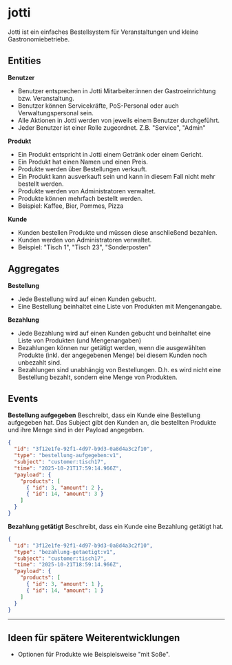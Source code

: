 # jotti

Jotti ist ein einfaches Bestellsystem für Veranstaltungen und kleine Gastronomiebetriebe.

## Entities

**Benutzer**

- Benutzer entsprechen in Jotti Mitarbeiter:innen der Gastroeinrichtung bzw. Veranstaltung.
- Benutzer können Servicekräfte, PoS-Personal oder auch Verwaltungspersonal sein.
- Alle Aktionen in Jotti werden von jeweils einem Benutzer durchgeführt.
- Jeder Benutzer ist einer Rolle zugeordnet. Z.B. "Service", "Admin"

**Produkt**

- Ein Produkt entspricht in Jotti einem Getränk oder einem Gericht.
- Ein Produkt hat einen Namen und einen Preis.
- Produkte werden über Bestellungen verkauft.
- Ein Produkt kann ausverkauft sein und kann in diesem Fall nicht mehr bestellt werden.
- Produkte werden von Administratoren verwaltet.
- Produkte können mehrfach bestellt werden.
- Beispiel: Kaffee, Bier, Pommes, Pizza

**Kunde**

- Kunden bestellen Produkte und müssen diese anschließend bezahlen.
- Kunden werden von Administratoren verwaltet.
- Beispiel: "Tisch 1", "Tisch 23", "Sonderposten"

## Aggregates

**Bestellung**

- Jede Bestellung wird auf einen Kunden gebucht.
- Eine Bestellung beinhaltet eine Liste von Produkten mit Mengenangabe.

**Bezahlung**

- Jede Bezahlung wird auf einen Kunden gebucht und beinhaltet eine Liste von Produkten (und Mengenangaben)
- Bezahlungen können nur getätigt werden, wenn die ausgewählten Produkte (inkl. der angegebenen Menge) bei diesem Kunden noch unbezahlt sind.
- Bezahlungen sind unabhängig von Bestellungen. D.h. es wird nicht eine Bestellung bezahlt, sondern eine Menge von Produkten.

## Events

**Bestellung aufgegeben**
Beschreibt, dass ein Kunde eine Bestellung aufgegeben hat. Das Subject gibt den Kunden an, die bestellten Produkte und ihre Menge sind in der Payload angegeben.

```json
{
  "id": "3f12e1fe-92f1-4d97-b9d3-0a8d4a3c2f10",
  "type": "bestellung-aufgegeben:v1",
  "subject": "customer:tisch17",
  "time": "2025-10-21T17:59:14.966Z",
  "payload": {
    "products": [
      { "id": 3, "amount": 2 },
      { "id": 14, "amount": 3 }
    ]
  }
}
```

**Bezahlung getätigt**
Beschreibt, dass ein Kunde eine Bezahlung getätigt hat.

```json
{
  "id": "3f12e1fe-92f1-4d97-b9d3-0a8d4a3c2f10",
  "type": "bezahlung-getaetigt:v1",
  "subject": "customer:tisch17",
  "time": "2025-10-21T18:59:14.966Z",
  "payload": {
    "products": [
      { "id": 3, "amount": 1 },
      { "id": 14, "amount": 1 }
    ]
  }
}
```

---

## Ideen für spätere Weiterentwicklungen

- Optionen für Produkte wie Beispielsweise "mit Soße".
